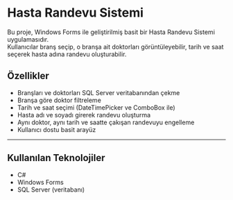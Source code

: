 # Hasta Randevu Sistemi

Bu proje, Windows Forms ile geliştirilmiş basit bir Hasta Randevu Sistemi uygulamasıdır.  
Kullanıcılar branş seçip, o branşa ait doktorları görüntüleyebilir, tarih ve saat seçerek hasta adına randevu oluşturabilir.

## Özellikler

- Branşları ve doktorları SQL Server veritabanından çekme  
- Branşa göre doktor filtreleme  
- Tarih ve saat seçimi (DateTimePicker ve ComboBox ile)  
- Hasta adı ve soyadı girerek randevu oluşturma  
- Aynı doktor, aynı tarih ve saatte çakışan randevuyu engelleme  
- Kullanıcı dostu basit arayüz  

---

## Kullanılan Teknolojiler

- C#  
- Windows Forms  
- SQL Server (veritabanı)
